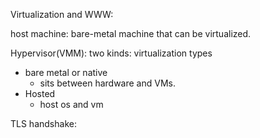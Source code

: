 Virtualization and WWW:

host machine: bare-metal machine that can be virtualized.

Hypervisor(VMM): two kinds: virtualization types
- bare metal or native
	- sits between hardware and VMs.
- Hosted
	-  host os and vm


TLS handshake:





